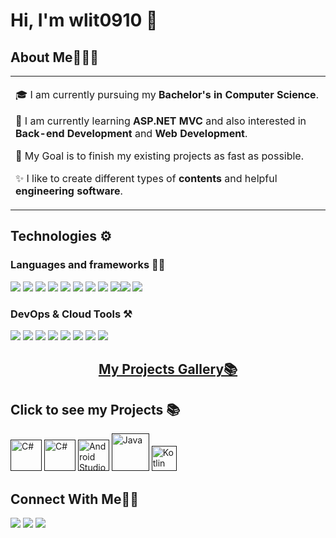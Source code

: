# Hi, I'm wlit0910 👋

## About Me🧑🏼‍💻

<table>
  <tr>
    <td valign="center">
      
🎓 I am currently pursuing my **Bachelor's in Computer Science**.

🌱 I am currently learning **ASP.NET MVC** and also interested in **Back-end Development** and **Web Development**.

🎯 My Goal is to finish my existing projects as fast as possible.

✨ I like to create different types of **contents** and helpful **engineering software**.
 <!--     
  <td>
      <a href=""><img src="" width="300" alt=""/></a>
    </td>
    -->
  </tr>
  </table>


## Technologies ⚙️

### Languages and frameworks ✍🏼

<img src="https://img.shields.io/badge/C%23-239120?style=for-the-badge&logo=c-sharp&logoColor=white"/> <img src="https://img.shields.io/badge/.NET-512BD4.svg?style=for-the-badge&logo=dotnet&logoColor=white"/> <img src="https://img.shields.io/badge/-ASP.NET-blue?style=for-the-badge&logo=.Net&logoColor=white"/> <img src="https://img.shields.io/badge/html5-%23E34F26.svg?style=for-the-badge&logo=html5&logoColor=white"/> <img src="https://img.shields.io/badge/css3-%231572B6.svg?style=for-the-badge&logo=css3&logoColor=white"/> <img src="https://img.shields.io/badge/JavaScript-F7DF1E?style=for-the-badge&logo=javascript&logoColor=black"/> <img src="https://img.shields.io/badge/bootstrap-%238511FA.svg?style=for-the-badge&logo=bootstrap&logoColor=white"/> <img src="https://img.shields.io/badge/Java-ED8B00?style=for-the-badge&logo=java&logoColor=white"/> <img src="https://img.shields.io/badge/Kotlin-7F52FF.svg?style=for-the-badge&logo=Kotlin&logoColor=white"/><img src="https://img.shields.io/badge/Python-3776AB.svg?style=for-the-badge&logo=Python&logoColor=white"/> <img src="https://img.shields.io/badge/Jupyter-F37626.svg?style=for-the-badge&logo=Jupyter&logoColor=white"/>


### DevOps & Cloud Tools ⚒️

<img src="https://img.shields.io/badge/Visual%20Studio-5C2D91.svg?style=for-the-badge&logo=Visual-Studio&logoColor=white"/> <img src="https://img.shields.io/badge/Visual%20Studio%20Code-007ACC.svg?style=for-the-badge&logo=Visual-Studio-Code&logoColor=white"/> <img src="https://img.shields.io/badge/IntelliJ%20IDEA-000000.svg?style=for-the-badge&logo=IntelliJ-IDEA&logoColor=white"/> <img src="https://img.shields.io/badge/PyCharm-000000.svg?style=for-the-badge&logo=PyCharm&logoColor=white"/> <img src="https://img.shields.io/badge/Git-F05032.svg?style=for-the-badge&logo=Git&logoColor=white"/> <img src="https://img.shields.io/badge/GitHub-181717.svg?style=for-the-badge&logo=GitHub&logoColor=white"/> <img src="https://img.shields.io/badge/Atlassian-0052CC.svg?style=for-the-badge&logo=Atlassian&logoColor=white"/> <img src="https://img.shields.io/badge/Canva-00C4CC.svg?style=for-the-badge&logo=Canva&logoColor=white"/>
<!--
[![wlitow0910's GitHub stats](https://github-readme-stats.vercel.app/api?username=wlit0910)](https://github.com/anuraghazra/github-readme-stats)
-->


### <h2 align="center">[My Projects Gallery📚](link)</h2>


## Click to see my Projects 📚

<a href="" target="_blank"> <img width="50" src="https://user-images.githubusercontent.com/25181517/121405384-444d7300-c95d-11eb-959f-913020d3bf90.png" alt="C#" title="C#"/></a> 
<a href="" target="_blank"> <img width="50" src="https://user-images.githubusercontent.com/25181517/121405384-444d7300-c95d-11eb-959f-913020d3bf90.png" alt="C#" title="C#"/></a> 
<a href="" target="_blank"> <img width="50" src="https://user-images.githubusercontent.com/25181517/192108895-20dc3343-43e3-4a54-a90e-13a4abbc57b9.png" alt="Android Studio" title="Android Studio"/></a> 
<a href="" target="_blank"><img width="60" src="https://user-images.githubusercontent.com/25181517/117201156-9a724800-adec-11eb-9a9d-3cd0f67da4bc.png" alt="Java" title="Java"/></a> 
<a href="" target="_blank"><img width="40" src="https://user-images.githubusercontent.com/25181517/185062810-7ee0c3d2-17f2-4a98-9d8a-a9576947692b.png" alt="Kotlin" title="Kotlin"/></a> 



## Connect With Me👋🏼

<p align="left">  
<a href="" target="blank"><img src="https://img.shields.io/badge/LinkedIn-0A66C2.svg?style=for-the-badge&logo=LinkedIn&logoColor=white"/></a>
<a href="" target="blank"><img src="https://img.shields.io/badge/Gmail-D14836?style=for-the-badge&logo=gmail&logoColor=white"/></a>
<a href="" target="blank"><img src="https://img.shields.io/badge/Facebook-1877F2?style=for-the-badge&logo=facebook&logoColor=white"/></a>
</p>
